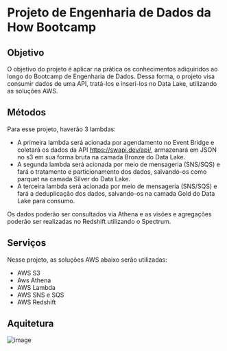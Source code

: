 # Projeto de Engenharia de Dados da How Bootcamp

## Objetivo
O objetivo do projeto é aplicar na prática os conhecimentos adiquiridos ao longo do Bootcamp de Engenharia de Dados. Dessa forma, o projeto visa consumir dados de uma API, tratá-los e inseri-los no Data Lake, utilizando as soluções AWS.

## Métodos
Para esse projeto, haverão 3 lambdas:
- A primeira lambda será acionada por agendamento no Event Bridge e coletará os dados da API https://swapi.dev/api/, armazenará em JSON no s3 em sua forma bruta na camada Bronze do Data Lake.
- A segunda lambda será acionada por meio de mensageria (SNS/SQS) e fará o tratamento e particionamento dos dados, salvando-os como parquet na camada Silver do Data Lake.
- A terceira lambda será acionada por meio de mensageria (SNS/SQS) e fará a deduplicação dos dados, salvando-os na camada Gold do Data Lake para consumo.

Os dados poderão ser consultados via Athena e as visões e agregações poderão ser realizadas no Redshift utilizando o Spectrum.
 
## Serviços
Nesse projeto, as soluções AWS abaixo serão utilizadas:
- AWS S3
- Aws Athena
- AWS Lambda
- AWS SNS e SQS
- AWS Redshift

## Aquitetura 
![image](https://user-images.githubusercontent.com/17461174/182260327-25aee1f0-6563-4e95-a0c5-e6a6ea920c6d.png)
